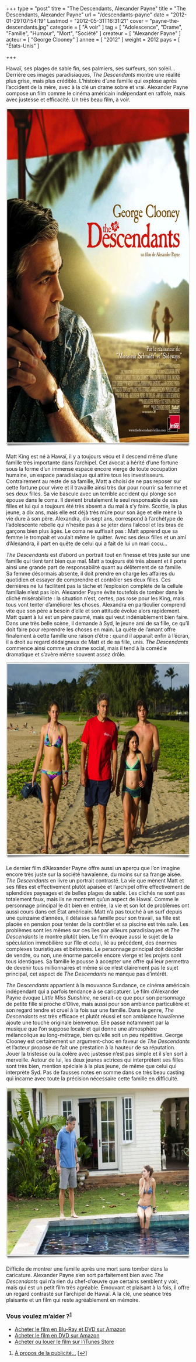 +++
type = "post"
titre = "The Descendants, Alexander Payne"
title = "The Descendants, Alexander Payne"
url = "/descendants-payne"
date = "2012-01-29T07:54:19"
Lastmod = "2012-05-31T16:31:21"
cover = "payne-the-descendants.jpg"
categorie = [ "À voir" ]
tag = [ "Adolescence", "Drame", "Famille", "Humour", "Mort", "Société" ]
createur = [ "Alexander Payne" ]
acteur = [ "George Clooney" ]
annee = [ "2012" ]
weight = 2012
pays = [ "États-Unis" ]

+++

<p>Hawaï, ses plages de sable fin, ses palmiers, ses surfeurs, son soleil… Derrière ces images paradisiaques, <em>The Descendants</em> montre une réalité plus grise, mais plus crédible. L&rsquo;histoire d&rsquo;une famille qui explose après l&rsquo;accident de la mère, avec à la clé un drame sobre et vrai. Alexander Payne compose un film comme le cinéma américain indépendant en raffole, mais avec justesse et efficacité. Un très beau film, à voir.</p>
<div style="text-align: center;"><a href="http://www.allocine.fr/film/fichefilm_gen_cfilm=171157.html"><img class="aligncenter" style="border-style: initial; border-color: initial; border-width: 0px;" src="the-descendants-payne.jpg" alt="The descendants payne" width="690" height="927" border="0" /></a></div>
<p>Matt King est né à Hawaï, il y a toujours vécu et il descend même d&rsquo;une famille très importante dans l&rsquo;archipel. Cet avocat a hérité d&rsquo;une fortune sous la forme d&rsquo;un immense espace encore vierge de toute occupation humaine, un espace paradisiaque qui attire tous les investisseurs. Contrairement au reste de sa famille, Matt a choisi de ne pas reposer sur cette fortune pour vivre et il travaille ainsi très dur pour nourrir sa femme et ses deux filles. Sa vie bascule avec un terrible accident qui plonge son épouse dans le coma. Il devient brutalement le seul responsable de ses filles et lui qui a toujours été très absent a du mal à s&rsquo;y faire. Scottie, la plus jeune, a dix ans, mais elle est déjà très mûre pour son âge et elle mène la vie dure à son père. Alexandra, dix-sept ans, correspond à l&rsquo;archétype de l&rsquo;adolescente rebelle qui n&rsquo;hésite pas à se jeter dans l&rsquo;alcool et les bras de garçons bien plus âgés. Le coma ne suffisait pas : Matt apprend que sa femme le trompait et voulait même le quitter. Avec ses deux filles et un ami d&rsquo;Alexandra, il part en quête de celui qui a fait de lui un mari cocu…</p>
<p><em>The Descendants</em> est d&rsquo;abord un portrait tout en finesse et très juste sur une famille qui tient tant bien que mal. Matt a toujours été très absent et il porte ainsi une grande part de responsabilité quant au délitement de sa famille. Sa femme désormais absente, il doit prendre en charge les affaires du quotidien et essayer de comprendre et contrôler ses deux filles. Ces dernières ne lui facilitent pas la tâche et l&rsquo;explosion complète de la cellule familiale n&rsquo;est pas loin. Alexander Payne évite toutefois de tomber dans le cliché misérabiliste : la situation n&rsquo;est, certes, pas rose pour les King, mais tous vont tenter d&rsquo;améliorer les choses. Alexandra en particulier comprend vite que son père a besoin d&rsquo;elle et son attitude évolue alors rapidement. Matt quant à lui est un père paumé, mais qui veut indéniablement bien faire. Dans une très belle scène, il demande à Syd, le jeune ami de sa fille, ce qu&rsquo;il doit faire pour reprendre les choses en main. La quête de l&rsquo;amant offre finalement à cette famille une raison d&rsquo;être : quand il apparaît enfin à l&rsquo;écran, il a droit au regard dédaigneux de Matt et de sa fille, unis. <em>The Descendants</em> commence ainsi comme un drame social, mais il tend à la comédie dramatique et s&rsquo;avère même souvent assez drôle.</p>
<div style="text-align: center;"><img class="aligncenter" style="border-style: initial; border-color: initial; border-width: 0px;" src="the-descendants-clooney.jpg" alt="The descendants clooney" width="690" height="536" border="0" /></div>
<p>Le dernier film d&rsquo;Alexander Payne offre aussi un aperçu que l&rsquo;on imagine encore très juste sur la société hawaïenne, du moins sur sa frange aisée. <em>The Descendants</em> en livre un portrait contrasté. La vie que mènent Matt et ses filles est effectivement plutôt apaisée et l&rsquo;archipel offre effectivement de splendides paysages et de belles plages de sable. Les clichés ne sont pas totalement faux, mais ils ne montrent qu&rsquo;un aspect de Hawaï. Comme le personnage principal le dit bien en entrée, la vie et son lot de problèmes ont aussi cours dans cet État américain. Matt n&rsquo;a pas touché à un surf depuis une quinzaine d&rsquo;années, il délaisse sa famille pour son travail, sa fille est placée en pension pour tenter de la contrôler et sa piscine est très sale. Les problèmes sont les mêmes sur ces îles par ailleurs paradisiaques et <em>The Descendants</em> le montre plutôt bien. Le film évoque aussi le sujet de la spéculation immobilière sur l&rsquo;île et celui, lié au précédent, des énormes complexes touristiques et bétonnés. Le personnage principal doit décider de vendre, ou non, une énorme parcelle encore vierge et les projets sont tous identiques. Sa famille le pousse à accepter une offre qui leur permettra de devenir tous millionnaires et même si ce n&rsquo;est clairement pas le sujet principal, cet aspect de <em>The Descendants</em> ne manque pas d&rsquo;intérêt.</p>
<p><em>The Descendants</em> appartient à la mouvance Sundance, ce cinéma américain indépendant qui a parfois tendance à se caricaturer. Le film d&rsquo;Alexander Payne évoque <em>Little Miss Sunshine</em>, ne serait-ce que pour son personnage de petite fille si proche d&rsquo;Olive, mais aussi pour son ambiance particulière et son regard tendre et cruel à la fois sur une famille. Dans le genre, <em>The Descendants</em> est très efficace et plutôt réussi et son ambiance hawaïenne ajoute une touche originale bienvenue. Elle passe notamment par la musique que l&rsquo;on suppose locale et qui donne une atmosphère mélancolique au long-métrage, bien qu&rsquo;elle soit un peu répétitive. George Clooney est certainement un argument-choc en faveur de <em>The Descendants</em> et l&rsquo;acteur propose de fait une prestation à la hauteur de sa réputation. Jouer la tristesse ou la colère avec justesse n&rsquo;est pas simple et il s&rsquo;en sort à merveille. Autour de lui, les deux jeunes actrices qui interprètent ses filles sont très bien, mention spéciale à la plus jeune, de même que celui qui interprète Syd. Pas de fausses notes en somme dans ce très beau casting qui incarne avec toute la précision nécessaire cette famille en difficulté.</p>
<div style="text-align: center;"><img class="aligncenter" style="border-style: initial; border-color: initial; border-width: 0px;" src="george-clooney-descendants.jpg" alt="George clooney descendants" width="690" height="472" border="0" /></div>
<p>Difficile de montrer une famille après une mort sans tomber dans la caricature. Alexander Payne s&rsquo;en sort parfaitement bien avec <em>The Descendants</em> qui n&rsquo;a rien du chef-d&rsquo;œuvre que certains semblent y voir, mais qui est un petit film très agréable. Émouvant et plaisant à la fois, il offre un regard contrasté sur l&rsquo;archipel de Hawaï. À la clé, une séance très plaisante et un film qui reste agréablement en mémoire.</p>
<div class="amazon">
<h3>Vous voulez m&rsquo;aider ?<sup><a href="#footnote_0_5591" id="identifier_0_5591" class="footnote-link footnote-identifier-link" title="&Agrave; propos de la publicit&eacute;&hellip;">1</a></sup></h3>
<ul>
<li><a href="http://www.amazon.fr/gp/product/B007BK0TVM/ref=as_li_ss_tl?ie=UTF8&tag=leblogdenic07-21&linkCode=as2&camp=1642&creative=19458&creativeASIN=B007BK0TVM">Acheter le film en Blu-Ray et DVD sur Amazon</a></li>
<li><a href="http://www.amazon.fr/gp/product/B007BK0TSU/ref=as_li_ss_tl?ie=UTF8&tag=leblogdenic07-21&linkCode=as2&camp=1642&creative=19458&creativeASIN=B007BK0TSU">Acheter le film en DVD sur Amazon</a></li>
<li><a href="http://itunes.apple.com/fr/movie/the-descendants/id511149243">Acheter ou louer le film sur l&rsquo;iTunes Store</a></li>
</ul>
</div>
<ol class="footnotes"><li id="footnote_0_5591" class="footnote"><a href="http://voiretmanger.fr/soutien/">À propos de la publicité…</a> [<a href="#identifier_0_5591" class="footnote-link footnote-back-link">&#8617;</a>]</li></ol>
